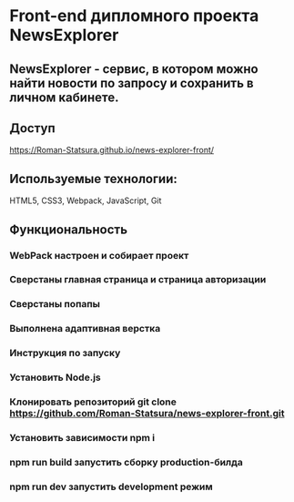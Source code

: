 # Front-end дипломного проекта NewsExplorer

## NewsExplorer - сервис, в котором можно найти новости по запросу и сохранить в личном кабинете.

## Доступ
https://Roman-Statsura.github.io/news-explorer-front/

## Используемые технологии:

HTML5, CSS3, Webpack, JavaScript, Git

## Функциональность

### WebPack настроен и собирает проект
### Сверстаны главная страница и страница авторизации
### Сверстаны попапы
### Выполнена адаптивная верстка
### Инструкция по запуску
### Установить Node.js
### Клонировать репозиторий git clone https://github.com/Roman-Statsura/news-explorer-front.git
### Установить зависимости npm i
### npm run build запустить сборку production-билда
### npm run dev запустить development режим
